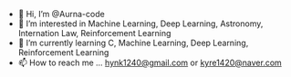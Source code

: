 - 👋 Hi, I’m @Aurna-code
- 👀 I’m interested in Machine Learning, Deep Learning, Astronomy, Internation Law, Reinforcement Learning
- 🌱 I’m currently learning C, Machine Learning, Deep Learning, Reinforcement Learning
- 📫 How to reach me ... hynk1240@gmail.com or kyre1420@naver.com

<!---
Aurna-code/Aurna-code is a ✨ special ✨ repository because its `README.md` (this file) appears on your my github profile.
--->
